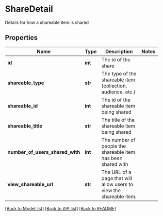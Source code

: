 # ShareDetail

Details for how a shareable item is shared

## Properties
Name | Type | Description | Notes
------------ | ------------- | ------------- | -------------
**id** | **int** | The id of the share | 
**shareable_type** | **str** | The type of the shareable item (collection, audience, etc.) | 
**shareable_id** | **int** | The id of the shareable item being shared | 
**shareable_title** | **str** | The title of the shareable item being shared | 
**number_of_users_shared_with** | **int** | The number of people the shareable item has been shared with | 
**view_shareable_url** | **str** | The URL of a page that will allow users to view the shareable item. | 

[[Back to Model list]](../README.md#documentation-for-models) [[Back to API list]](../README.md#documentation-for-api-endpoints) [[Back to README]](../README.md)


